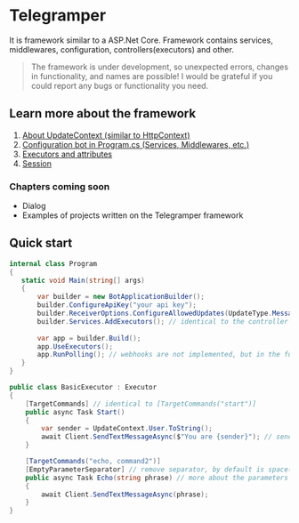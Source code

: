 # Telegramper
It is framework similar to a ASP.Net Core. Framework contains services, middlewares, configuration, controllers(executors) and other.

> The framework is under development, so unexpected errors, changes in functionality, and names are possible! I would be grateful if you could report any bugs or functionality you need.

## Learn more about the framework
1. [About UpdateContext (similar to HttpContext)](https://github.com/GineTik/Telegramper-TelegramFramework/tree/master/Telegramper/TelegramBotApplication/Context)
1. [Configuration bot in Program.cs (Services, Middlewares, etc.)](https://github.com/GineTik/Telegramper-TelegramFramework/tree/master/Telegramper/TelegramBotApplication)
1. [Executors and attributes](https://github.com/GineTik/Telegramper-TelegramFramework/tree/master/Telegramper/Executors)
1. [Session](https://github.com/GineTik/Telegramper-TelegramFramework/tree/master/Telegramper/Sessions)

### Chapters coming soon
- Dialog
- Examples of projects written on the Telegramper framework

## Quick start
```cs
internal class Program
{
   static void Main(string[] args)
   {
       var builder = new BotApplicationBuilder();
       builder.ConfigureApiKey("your api key");
       builder.ReceiverOptions.ConfigureAllowedUpdates(UpdateType.Message, UpdateType.CallbackQuery); // default is UpdateType.Message
       builder.Services.AddExecutors(); // identical to the controller in ASP.Net Core
   
       var app = builder.Build();
       app.UseExecutors();
       app.RunPolling(); // webhooks are not implemented, but in the future you will be able to, for example, change polling to webhooks and vice versa
   }
}

public class BasicExecutor : Executor
{
    [TargetCommands] // identical to [TargetCommands("start")]
    public async Task Start()
    {
        var sender = UpdateContext.User.ToString();
        await Client.SendTextMessageAsync($"You are {sender}"); // send a text response
    }

    [TargetCommands("echo, command2")]
    [EmptyParameterSeparator] // remove separator, by default is space(" ")
    public async Task Echo(string phrase) // more about the parameters later 
    {
        await Client.SendTextMessageAsync(phrase);
    }
}
```
